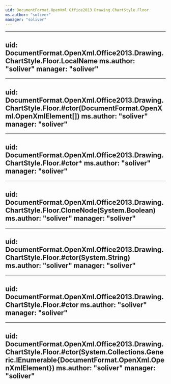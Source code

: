 ```yaml
---
uid: DocumentFormat.OpenXml.Office2013.Drawing.ChartStyle.Floor
ms.author: "soliver"
manager: "soliver"
---
```


---
uid: DocumentFormat.OpenXml.Office2013.Drawing.ChartStyle.Floor.LocalName
ms.author: "soliver"
manager: "soliver"
---

---
uid: DocumentFormat.OpenXml.Office2013.Drawing.ChartStyle.Floor.#ctor(DocumentFormat.OpenXml.OpenXmlElement[])
ms.author: "soliver"
manager: "soliver"
---

---
uid: DocumentFormat.OpenXml.Office2013.Drawing.ChartStyle.Floor.#ctor*
ms.author: "soliver"
manager: "soliver"
---

---
uid: DocumentFormat.OpenXml.Office2013.Drawing.ChartStyle.Floor.CloneNode(System.Boolean)
ms.author: "soliver"
manager: "soliver"
---

---
uid: DocumentFormat.OpenXml.Office2013.Drawing.ChartStyle.Floor.#ctor(System.String)
ms.author: "soliver"
manager: "soliver"
---

---
uid: DocumentFormat.OpenXml.Office2013.Drawing.ChartStyle.Floor.#ctor
ms.author: "soliver"
manager: "soliver"
---

---
uid: DocumentFormat.OpenXml.Office2013.Drawing.ChartStyle.Floor.#ctor(System.Collections.Generic.IEnumerable{DocumentFormat.OpenXml.OpenXmlElement})
ms.author: "soliver"
manager: "soliver"
---
